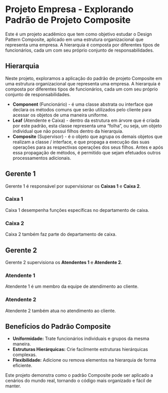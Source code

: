 # Projeto Empresa - Explorando Padrão de Projeto Composite

Este é um projeto acadêmico que tem como objetivo estudar o Design Pattern Composite, aplicado em uma estrutura organizacional que representa uma empresa. A hierarquia é composta por diferentes tipos de funcionários, cada um com seu próprio conjunto de responsabilidades.

## Hierarquia

Neste projeto, exploramos a aplicação do padrão de projeto Composite em uma estrutura organizacional que representa uma empresa. A hierarquia é composta por diferentes tipos de funcionários, cada um com seu próprio conjunto de responsabilidades.

- **Component** (Funcionário) - é uma classe abstrata ou interface que declara os métodos comuns que serão utilizados pelo cliente para acessar os objetos de uma maneira uniforme.
- **Leaf** (Atendente e Caixa) - dentro da estrutura em árvore que é criada por este padrão, esta classe representa uma “folha”, ou seja, um objeto individual que não possui filhos dentro da hierarquia.
- **Composite** (Supervisor) - é o objeto que agrupa os demais objetos que realizam a classe / interface, e que propaga a execução das suas operações para as respectivas operações dos seus filhos. Antes e após essa propagação de métodos, é permitido que sejam efetuados outros processamentos adicionais.

## Gerente 1

Gerente 1 é responsável por supervisionar os **Caixas 1** e **Caixa 2**.

### Caixa 1

Caixa 1 desempenha funções específicas no departamento de caixa.

### Caixa 2

Caixa 2 também faz parte do departamento de caixa.

## Gerente 2

Gerente 2 supervisiona os **Atendentes 1** e **Atendente 2**.

### Atendente 1

Atendente 1 é um membro da equipe de atendimento ao cliente.

### Atendente 2

Atendente 2 também atua no atendimento ao cliente.

## Benefícios do Padrão Composite

- **Uniformidade:** Trate funcionários individuais e grupos da mesma maneira.
- **Estruturas Hierárquicas:** Crie facilmente estruturas hierárquicas complexas.
- **Flexibilidade:** Adicione ou remova elementos na hierarquia de forma eficiente.

Este projeto demonstra como o padrão Composite pode ser aplicado a cenários do mundo real, tornando o código mais organizado e fácil de manter.